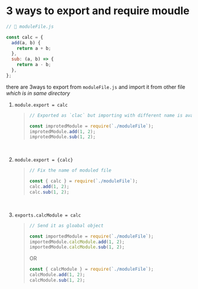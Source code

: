 # 3 ways to export and require moudle

```javascript
// 📂 moduleFile.js

const calc = {
  add(a, b) {
    return a + b;
  },
  sub: (a, b) => {
    return a - b;
  },
};
```

there are 3ways to export from `moduleFile.js` and import it from other file _which is in same directory_

1. `module.export = calc`

   > ```javascript
   > // Exported as `clac` but importing with different name is available
   >
   > const improtedModule = require(`./moduleFile`);
   > improtedModule.add(1, 2);
   > improtedModule.sub(1, 2);
   > ```

<br/>

2. `module.export = {calc}`

   > ```javascript
   > // Fix the name of moduled file
   >
   > const { calc } = require(`./moduleFile`);
   > calc.add(1, 2);
   > calc.sub(1, 2);
   > ```

<br/>

3. `exports.calcModule = calc`

   > ```javascript
   > // Send it as gloabal object
   >
   > const importedModule = require(`./moduleFile`);
   > importedModule.calcModule.add(1, 2);
   > importedModule.calcModule.sub(1, 2);
   > ```
   >
   > OR
   >
   > ```javascript
   > const { calcModule } = require(`./moduleFile`);
   > calcModule.add(1, 2);
   > calcModule.sub(1, 2);
   > ```

<br/>
